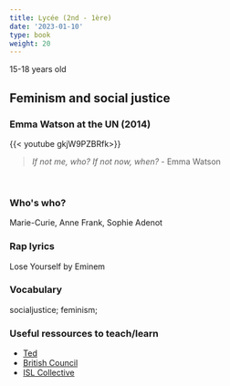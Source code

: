 ```yaml
---
title: Lycée (2nd - 1ère)
date: '2023-01-10'
type: book
weight: 20
---
```


15-18 years old

<!--more-->

## Feminism and social justice

### Emma Watson at the UN (2014)

{{< youtube gkjW9PZBRfk>}}

> _If not me, who? If not now, when?_ - Emma Watson
<br> 

### Who's who?

Marie-Curie, Anne Frank, Sophie Adenot

### Rap lyrics

Lose Yourself by Eminem

### Vocabulary

socialjustice; feminism;

### Useful ressources to teach/learn
- [Ted](https://www.ted.com/)
- [British Council](https://www.britishcouncil.org/climate-connection/get-involved/resources-school-teachers)
- [ISL Collective](https://en.islcollective.com/)